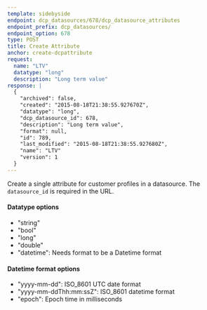 ```yaml
---
template: sidebyside
endpoint: dcp_datasources/678/dcp_datasource_attributes
endpoint_prefix: dcp_datasources/
endpoint_option: 678
type: POST
title: Create Attribute
anchor: create-dcpattribute
request:
  name: "LTV"
  datatype: "long"
  description: "Long term value"
response: |
  {
    "archived": false,
    "created": "2015-08-18T21:38:55.927670Z",
    "datatype": "long",
    "dcp_datasource_id": 678,
    "description": "Long term value",
    "format": null,
    "id": 789,
    "last_modified": "2015-08-18T21:38:55.927680Z",
    "name": "LTV"
    "version": 1
  }
---
```

Create a single attribute for customer profiles in a datasource.  The `datasource_id` is required in the URL.

#### Datatype options
- "string"
- "bool"
- "long"
- "double"
- "datetime": Needs format to be a Datetime format

#### Datetime format options
- "yyyy-mm-dd": ISO_8601 UTC date format
- "yyyy-mm-ddThh:mm:ssZ": ISO_8601 datetime format
- "epoch": Epoch time in milliseconds
